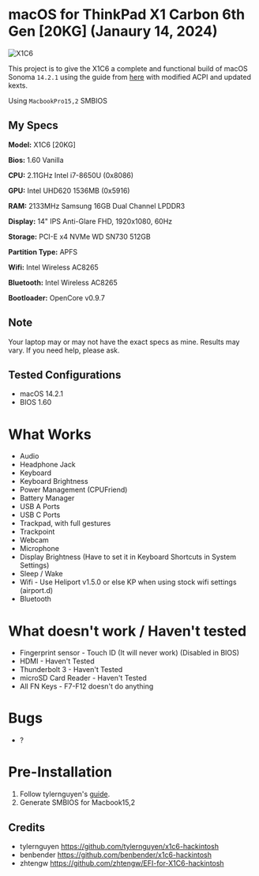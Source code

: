 # macOS for ThinkPad X1 Carbon 6th Gen [20KG] (Janaury 14, 2024)
![X1C6](https://psrefstuff.lenovo.com/syspool//Sys/Image/ThinkPad/ThinkPad_X1_Carbon_6th_Gen/ThinkPad_X1_Carbon_6th_Gen_CT1_09.png)

This project is to give the X1C6 a complete and functional build of macOS Sonoma `14.2.1` using the guide from  [here](https://github.com/tylernguyen/x1c6-hackintosh) with modified ACPI and updated kexts.

Using `MacbookPro15,2` SMBIOS

## My Specs
**Model:** X1C6 [20KG]

**Bios:** 1.60 Vanilla

**CPU:** 2.11GHz Intel i7-8650U (0x8086)

**GPU:** Intel UHD620 1536MB (0x5916)

**RAM:** 2133MHz Samsung 16GB Dual Channel LPDDR3

**Display:** 14" IPS Anti-Glare FHD, 1920x1080, 60Hz

**Storage:** PCI-E x4 NVMe WD SN730 512GB

**Partition Type:** APFS

**Wifi:** Intel Wireless AC8265

**Bluetooth:** Intel Wireless AC8265

**Bootloader:** OpenCore v0.9.7

## Note
Your laptop may or may not have the exact specs as mine. Results may vary. If you need help, please ask.

## Tested Configurations
- macOS 14.2.1
- BIOS 1.60

# What Works
- Audio
- Headphone Jack
- Keyboard
- Keyboard Brightness
- Power Management (CPUFriend)
- Battery Manager
- USB A Ports
- USB C Ports
- Trackpad, with full gestures
- Trackpoint
- Webcam
- Microphone
- Display Brightness (Have to set it in Keyboard Shortcuts in System Settings)
- Sleep / Wake
- Wifi - Use Heliport v1.5.0 or else KP when using stock wifi settings (airport.d)
- Bluetooth

# What doesn't work / Haven't tested
- Fingerprint sensor - Touch ID (It will never work) (Disabled in BIOS)
- HDMI - Haven't Tested
- Thunderbolt 3 - Haven't Tested
- microSD Card Reader - Haven't Tested
- All FN Keys - F7-F12 doesn't do anything
  
# Bugs
- ?

# Pre-Installation
1. Follow tylernguyen's [guide](https://tylernguyen.github.io/x1c6-hackintosh/).
2. Generate SMBIOS for Macbook15,2

## Credits
- tylernguyen https://github.com/tylernguyen/x1c6-hackintosh
- benbender https://github.com/benbender/x1c6-hackintosh
- zhtengw https://github.com/zhtengw/EFI-for-X1C6-hackintosh
